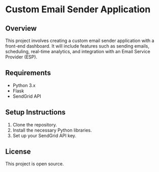 # Custom Email Sender Application

## Overview
This project involves creating a custom email sender application with a front-end dashboard. It will include features such as sending emails, 
scheduling, real-time analytics, and integration with an Email Service Provider (ESP).

## Requirements
- Python 3.x
- Flask
- SendGrid API

## Setup Instructions
1. Clone the repository.
2. Install the necessary Python libraries.
3. Set up your SendGrid API key.

## License
This project is open source.
 
